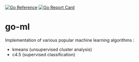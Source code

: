 [![Go Reference](https://pkg.go.dev/badge/github.com/xavier268/go-ml.svg)](https://pkg.go.dev/github.com/xavier268/go-ml) [![Go Report Card](https://goreportcard.com/badge/github.com/xavier268/go-ml)](https://goreportcard.com/report/github.com/xavier268/go-ml)

# go-ml

Implementation of various popular machine learning algorithms :

* kmeans (unsupervised cluster analysis)
* c4.5 (supervised classification)

